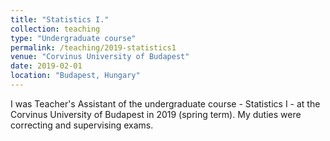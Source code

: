 ```yaml
---
title: "Statistics I."
collection: teaching
type: "Undergraduate course"
permalink: /teaching/2019-statistics1
venue: "Corvinus University of Budapest"
date: 2019-02-01
location: "Budapest, Hungary"
---
```


I was Teacher's Assistant of the undergraduate course - Statistics I - at the Corvinus University of Budapest in 2019 (spring term). My duties were correcting and supervising exams.
